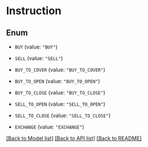 # Instruction

## Enum


* `BUY` (value: `"BUY"`)

* `SELL` (value: `"SELL"`)

* `BUY_TO_COVER` (value: `"BUY_TO_COVER"`)

* `BUY_TO_OPEN` (value: `"BUY_TO_OPEN"`)

* `BUY_TO_CLOSE` (value: `"BUY_TO_CLOSE"`)

* `SELL_TO_OPEN` (value: `"SELL_TO_OPEN"`)

* `SELL_TO_CLOSE` (value: `"SELL_TO_CLOSE"`)

* `EXCHANGE` (value: `"EXCHANGE"`)


[[Back to Model list]](../README.md#documentation-for-models) [[Back to API list]](../README.md#documentation-for-api-endpoints) [[Back to README]](../README.md)


